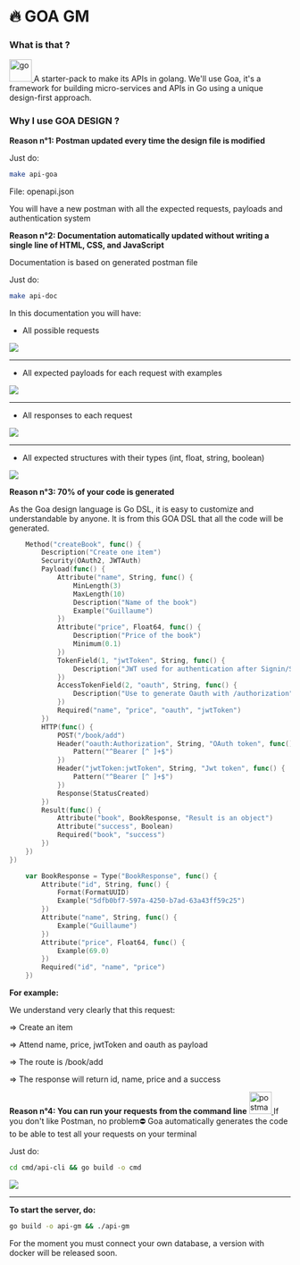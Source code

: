 # 🔥 GOA GM

### What is that ?
<a href="https://golang.org" target="_blank"> <img src="https://raw.githubusercontent.com/devicons/devicon/master/icons/go/go-original.svg" alt="go" width="40" height="40"/> </a>
A starter-pack to make its APIs in golang.
We'll use Goa, it's a framework for building micro-services and APIs in Go using a unique design-first approach.

### Why I use GOA DESIGN ?

**Reason n°1: Postman updated every time the design file is modified**

Just do:
```sh
make api-goa
```
File: openapi.json

You will have a new postman with all the expected requests, payloads and authentication system

**Reason n°2: Documentation automatically updated without writing a single line of HTML, CSS, and JavaScript**

Documentation is based on generated postman file

Just do:
```sh
make api-doc
```
In this documentation you will have:
- All possible requests

![](documentation/doc.png)

--------------------------

- All expected payloads for each request with examples

![](documentation/parameters.png)


--------------------------

- All responses to each request

![](documentation/response.png)

--------------------------

- All expected structures with their types (int, float, string, boolean)

![](documentation/struct.png)

**Reason n°3: 70% of your code is generated**

As the Goa design language is Go DSL, it is easy to customize and understandable by anyone.
It is from this GOA DSL that all the code will be generated.

```go
	Method("createBook", func() {
		Description("Create one item")
		Security(OAuth2, JWTAuth)
		Payload(func() {
			Attribute("name", String, func() {
				MinLength(3)
				MaxLength(10)
				Description("Name of the book")
				Example("Guillaume")
			})
			Attribute("price", Float64, func() {
				Description("Price of the book")
				Minimum(0.1)
			})
			TokenField(1, "jwtToken", String, func() {
				Description("JWT used for authentication after Signin/Signup")
			})
			AccessTokenField(2, "oauth", String, func() {
				Description("Use to generate Oauth with /authorization")
			})
			Required("name", "price", "oauth", "jwtToken")
		})
		HTTP(func() {
			POST("/book/add")
			Header("oauth:Authorization", String, "OAuth token", func() {
				Pattern("^Bearer [^ ]+$")
			})
			Header("jwtToken:jwtToken", String, "Jwt token", func() {
				Pattern("^Bearer [^ ]+$")
			})
			Response(StatusCreated)
		})
		Result(func() {
			Attribute("book", BookResponse, "Result is an object")
			Attribute("success", Boolean)
			Required("book", "success")
		})
	})
})
```
```go
    var BookResponse = Type("BookResponse", func() {
        Attribute("id", String, func() {
            Format(FormatUUID)
            Example("5dfb0bf7-597a-4250-b7ad-63a43ff59c25")
        })
        Attribute("name", String, func() {
            Example("Guillaume")
        })
        Attribute("price", Float64, func() {
            Example(69.0)
        })
        Required("id", "name", "price")
    })
```

**For example:**

We understand very clearly that this request:

=> Create an item

=> Attend name, price, jwtToken and oauth as payload

=> The route is /book/add

=> The response will return id, name, price and a success

**Reason n°4: You can run your requests from the command line**
<a href="https://postman.com" target="_blank"> <img src="https://www.vectorlogo.zone/logos/getpostman/getpostman-icon.svg" alt="postman" width="40" height="40"/> </a>
If you don't like Postman, no problem⛔
Goa automatically generates the code to be able to test all your requests on your terminal

Just do:
```sh
cd cmd/api-cli && go build -o cmd
```

![](documentation/cli.png)

--------------------------

**To start the server, do:**

```sh
go build -o api-gm && ./api-gm
```

For the moment you must connect your own database, a version with docker will be released soon.
